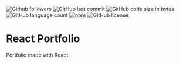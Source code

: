 ![Github followers](https://img.shields.io/github/followers/onomatopoetica?logo=GitHub&style=flat)  ![GitHub last commit](https://img.shields.io/github/last-commit/onomatopoetica/react-jen-portfolio)  ![GitHub code size in bytes](https://img.shields.io/github/languages/code-size/onomatopoetica/react-jen-portfolio)  ![GitHub language count](https://img.shields.io/github/languages/count/onomatopoetica/react-jen-portfolio?color=light-blue&logo=GitHub&style=flat)   ![npm](https://img.shields.io/badge/library-react.js-purple/?style=flat&logo=react)  ![GitHub license](https://img.shields.io/badge/license-MIT-blueviolet)<br>

# React Portfolio

Portfolio made with React
